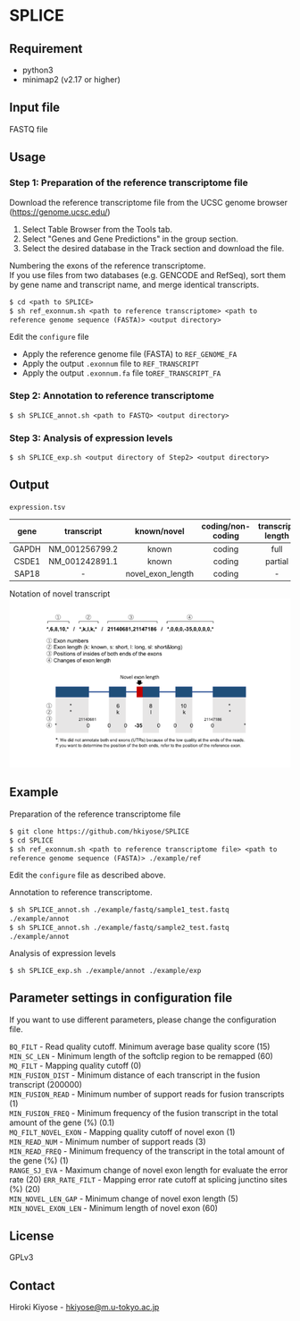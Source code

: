 # SPLICE

## Requirement

* python3
* minimap2 (v2.17 or higher)

## Input file

FASTQ file

## Usage

### Step 1: Preparation of the reference transcriptome file

Download the reference transcriptome file from the UCSC genome browser (https://genome.ucsc.edu/)
1. Select Table Browser from the Tools tab.
2. Select "Genes and Gene Predictions" in the group section.
3. Select the desired database in the Track section and download the file.

Numbering the exons of the reference transcriptome.  
If you use files from two databases (e.g. GENCODE and RefSeq), sort them by gene name and transcript name, and merge identical transcripts.
```
$ cd <path to SPLICE>
$ sh ref_exonnum.sh <path to reference transcriptome> <path to reference genome sequence (FASTA)> <output directory> 
```

Edit the `configure` file  
* Apply the reference genome file (FASTA) to `REF_GENOME_FA`  
* Apply the output `.exonnum` file to `REF_TRANSCRIPT`   
* Apply the output `.exonnum.fa` file to`REF_TRANSCRIPT_FA`

### Step 2: Annotation to reference transcriptome

```
$ sh SPLICE_annot.sh <path to FASTQ> <output directory>
```

### Step 3: Analysis of expression levels

```
$ sh SPLICE_exp.sh <output directory of Step2> <output directory>
```

## Output

`expression.tsv`

| gene | transcript | known/novel | coding/non-coding | transcript length | novel information | sample1 | sample2 | sampleN |
| :----: | :----: | :----: | :----: | :----: | :----: | :----: | :----: | :----: |
| GAPDH | NM_001256799.2 | known | coding | full | - | 71 | 50 | 31 |
| CSDE1 | NM_001242891.1 | known | coding | partial | - | 346 | 40 | 88 |
| SAP18 | - | novel_exon_length | coding | - | \*,6,8,10,\*/\*,k,l,k,\*/21140681,21147186/\*,0,0,0,-35,0,0,0,0,\* | 8 | 0 | 9 |

Notation of novel transcript  
![Notation of novel transcript](https://github.com/hkiyose/SPLICE/blob/master/images/novel.png)

## Example

Preparation of the reference transcriptome file
```
$ git clone https://github.com/hkiyose/SPLICE
$ cd SPLICE
$ sh ref_exonnum.sh <path to reference transcriptome file> <path to reference genome sequence (FASTA)> ./example/ref
```

Edit the `configure` file as described above.

Annotation to reference transcriptome.
```
$ sh SPLICE_annot.sh ./example/fastq/sample1_test.fastq ./example/annot
$ sh SPLICE_annot.sh ./example/fastq/sample2_test.fastq ./example/annot
```

Analysis of expression levels
```
$ sh SPLICE_exp.sh ./example/annot ./example/exp
```

## Parameter settings in configuration file
If you want to use different parameters, please change the configuration file. 

`BQ_FILT` - Read quality cutoff. Minimum average base quality score (15)  
`MIN_SC_LEN` - Minimum length of the softclip region to be remapped (60)  
`MQ_FILT` - Mapping quality cutoff (0)  
`MIN_FUSION_DIST` - Minimum distance of each transcript in the fusion transcript (200000)  
`MIN_FUSION_READ` - Minimum number of support reads for fusion transcripts (1)  
`MIN_FUSION_FREQ` - Minimum frequency of the fusion transcript in the total amount of the gene (%) (0.1)  
`MQ_FILT_NOVEL_EXON` - Mapping quality cutoff of novel exon (1)  
`MIN_READ_NUM` - Minimum number of support reads (3)  
`MIN_READ_FREQ` - Minimum frequency of the transcript in the total amount of the gene (%) (1)  
`RANGE_SJ_EVA` - Maximum change of novel exon length for evaluate the error rate (20)
`ERR_RATE_FILT` - Mapping error rate cutoff at splicing junctino sites (%) (20)  
`MIN_NOVEL_LEN_GAP` - Minimum change of novel exon length (5)  
`MIN_NOVEL_EXON_LEN` - Minimum length of novel exon (60)  

## License
GPLv3

## Contact
Hiroki Kiyose - hkiyose@m.u-tokyo.ac.jp


